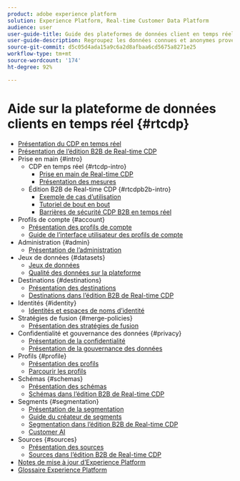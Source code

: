 ```yaml
---
product: adobe experience platform
solution: Experience Platform, Real-time Customer Data Platform
audience: user
user-guide-title: Guide des plateformes de données client en temps réel
user-guide-description: Regroupez les données connues et anonymes provenant de plusieurs entreprises sources afin de créer des profils clients, puis des segments d’audience à partir de ces profils et enfin d’activer ces segments vers des destinations tierces.
source-git-commit: d5c05d4ada15a9c6a2d8afbaa6cd5675a8271e25
workflow-type: tm+mt
source-wordcount: '174'
ht-degree: 92%

---
```



# Aide sur la plateforme de données clients en temps réel {#rtcdp}

* [Présentation du CDP en temps réel](overview.md)
* [Présentation de l’édition B2B de Real-time CDP](b2b-overview.md)
* Prise en main {#intro}
   * CDP en temps réel {#rtcdp-intro}
      * [Prise en main de Real-time CDP](get-started.md)
      * [Présentation des mesures](home-page-dashboards.md)
   * Édition B2B de Real-time CDP {#rtcdpb2b-intro}
      * [Exemple de cas d’utilisation](./b2b-use-case.md)
      * [Tutoriel de bout en bout](./b2b-tutorial.md)
      * [Barrières de sécurité CDP B2B en temps réel](b2b-guardrails.md)
* Profils de compte {#account}
   * [Présentation des profils de compte](accounts/account-profile-overview.md)
   * [Guide de l’interface utilisateur des profils de compte](accounts/account-profile-ui-guide.md)
* Administration {#admin}
   * [Présentation de l’administration](administration/admin-overview.md)
* Jeux de données {#datasets}
   * [Jeux de données](datasets/dataset.md)
   * [Qualité des données sur la plateforme](datasets/data-quality.md)
* Destinations {#destinations}
   * [Présentation des destinations](destinations/overview.md)
   * [Destinations dans l’édition B2B de Real-time CDP](destinations/b2b.md)
* Identités {#identity}
   * [Identités et espaces de noms d’identité](profile/identities-overview.md)
* Stratégies de fusion {#merge-policies}
   * [Présentation des stratégies de fusion](profile/merge-policies.md)
* Confidentialité et gouvernance des données {#privacy}
   * [Présentation de la confidentialité](privacy/privacy-overview.md)
   * [Présentation de la gouvernance des données](privacy/data-governance-overview.md)
* Profils {#profile}
   * [Présentation des profils](profile/profile-overview.md)
   * [Parcourir les profils](profile/profile-browse.md)
* Schémas {#schemas}
   * [Présentation des schémas](schemas/overview.md)
   * [Schémas dans l’édition B2B de Real-time CDP](schemas/b2b.md)
* Segments {#segmentation}
   * [Présentation de la segmentation](segmentation/segmentation-overview.md)
   * [Guide du créateur de segments](segmentation/segment-builder-guide.md)
   * [Segmentation dans l’édition B2B de Real-time CDP](segmentation/b2b.md)
   * [Customer AI](segmentation/customer-ai.md)
* Sources {#sources}
   * [Présentation des sources](sources/sources-overview.md)
   * [Sources dans l’édition B2B de Real-time CDP](sources/b2b.md)
* [Notes de mise à jour d’Experience Platform](https://docs.adobe.com/content/help/fr-FR/experience-platform/release-notes/latest.html)
* [Glossaire Experience Platform](https://docs.adobe.com/content/help/fr-FR/experience-platform/landing/glossary.html)

